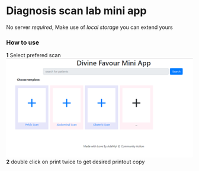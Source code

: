 # Diagnosis scan lab mini app
No server *required*, Make use of *local storage* you can extend yours
### How to use
**1** Select prefered scan
![The web app](imgs/img.png)
**2** double click on print twice to get desired printout copy